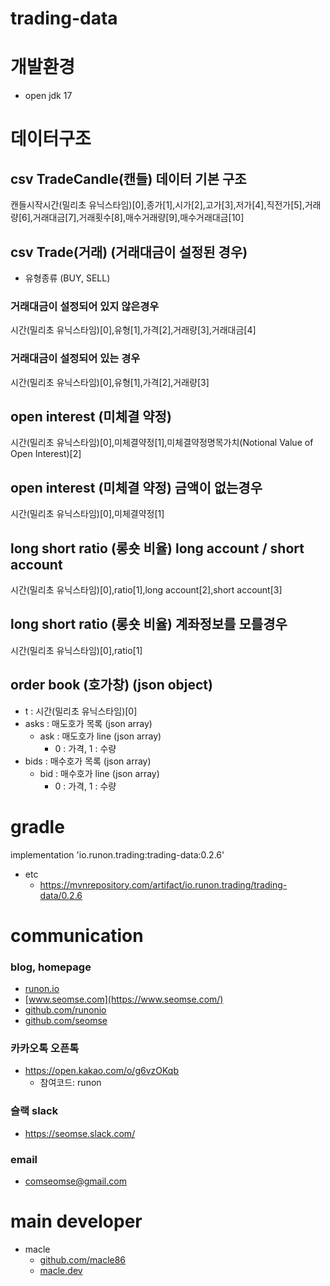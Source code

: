 # trading-data

# 개발환경
- open jdk 17

# 데이터구조
## csv TradeCandle(캔들) 데이터 기본 구조
캔들시작시간(밀리초 유닉스타임)[0],종가[1],시가[2],고가[3],저가[4],직전가[5],거래량[6],거래대금[7],거래횟수[8],매수거래량[9],매수거래대금[10]

## csv Trade(거래) (거래대금이 설정된 경우)
- 유형종류 (BUY, SELL)

### 거래대금이 설정되어 있지 않은경우
시간(밀리초 유닉스타임)[0],유형[1],가격[2],거래량[3],거래대금[4]

### 거래대금이 설정되어 있는 경우
시간(밀리초 유닉스타임)[0],유형[1],가격[2],거래량[3]


## open interest (미체결 약정)
시간(밀리초 유닉스타임)[0],미체결약정[1],미체결약정명목가치(Notional Value of Open Interest)[2]
## open interest (미체결 약정) 금액이 없는경우
시간(밀리초 유닉스타임)[0],미체결약정[1]

## long short ratio (롱숏 비율) long account / short account
시간(밀리초 유닉스타임)[0],ratio[1],long account[2],short account[3]

## long short ratio (롱숏 비율) 계좌정보를 모를경우
시간(밀리초 유닉스타임)[0],ratio[1]

## order book (호가창) (json object)
- t : 시간(밀리초 유닉스타임)[0]
- asks : 매도호가 목록 (json array)
  - ask : 매도호가 line (json array)  
    - 0 : 가격, 1 : 수량
- bids : 매수호가 목록 (json array)
  - bid : 매수호가 line (json array)
    - 0 : 가격, 1 : 수량
# gradle
implementation 'io.runon.trading:trading-data:0.2.6'
- etc
    - https://mvnrepository.com/artifact/io.runon.trading/trading-data/0.2.6

# communication
### blog, homepage
- [runon.io](https://runon.io)
- [www.seomse.com](https://www.seomse.com/)
- [github.com/runonio](https://github.com/runonio)
- [github.com/seomse](https://github.com/seomse)

### 카카오톡 오픈톡
 - https://open.kakao.com/o/g6vzOKqb
     - 참여코드: runon
### 슬랙 slack
- https://seomse.slack.com/

### email
 - comseomse@gmail.com
 
# main developer
 - macle
    -  [github.com/macle86](https://github.com/macle86)
    -  [macle.dev](https://macle.dev)
